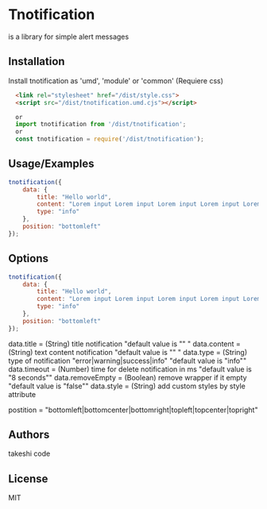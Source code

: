 
# Tnotification

is a library for simple alert messages


## Installation

Install tnotification as 'umd', 'module' or 'common' (Requiere css)

```html
  <link rel="stylesheet" href="/dist/style.css">
  <script src="/dist/tnotification.umd.cjs"></script>
```
```javascript
  or
  import tnotification from '/dist/tnotification';
  or
  const tnotification = require('/dist/tnotification');
```
## Usage/Examples

```javascript
tnotification({
    data: {
        title: "Hello world",
        content: "Lorem input Lorem input Lorem input Lorem input Lorem",
        type: "info"
    },
    position: "bottomleft"
});
```


## Options
```javascript
tnotification({
    data: {
        title: "Hello world",
        content: "Lorem input Lorem input Lorem input Lorem input Lorem",
        type: "info"
    },
    position: "bottomleft"
});
```
data.title = (String) title notification "default value is "" "
data.content = (String) text content notification "default value is "" "
data.type = (String) type of notification "error|warning|success|info" "default value is "info""
data.timeout = (Number) time for delete notification in ms "default value is "8 seconds""
data.removeEmpty = (Boolean) remove wrapper if it empty "default value is "false""
data.style = (String) add custom styles by style attribute 

postition = "bottomleft|bottomcenter|bottomright|topleft|topcenter|topright"

## Authors
takeshi code


## License
MIT